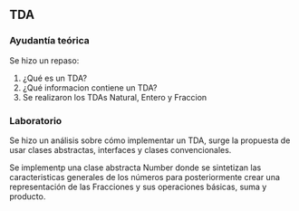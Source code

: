 ## TDA

### Ayudantía teórica
Se hizo un repaso:
1.  ¿Qué es un TDA?
2.  ¿Qué informacion contiene un TDA?
3.  Se realizaron los TDAs Natural, Entero y Fraccion

### Laboratorio
Se hizo un análisis sobre cómo implementar un TDA, surge la propuesta de usar clases abstractas, interfaces y clases convencionales.

Se implementp una clase abstracta Number donde se sintetizan las caracteristicas generales de los números para posteriormente crear una representación de las Fracciones y sus operaciones básicas, suma y producto.
